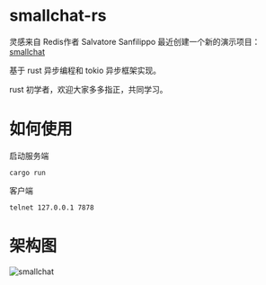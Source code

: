 # smallchat-rs
灵感来自 Redis作者 Salvatore Sanfilippo 最近创建一个新的演示项目：[smallchat](https://github.com/antirez/smallchat)

基于 rust 异步编程和 tokio 异步框架实现。

rust 初学者，欢迎大家多多指正，共同学习。

# 如何使用

启动服务端

`cargo run`

客户端

`telnet 127.0.0.1 7878`

# 架构图

![smallchat](https://github.com/jw-jackson/smallchat-rs/assets/52764058/89fc5752-7e73-4fbe-acb6-0fb015c9530e)



